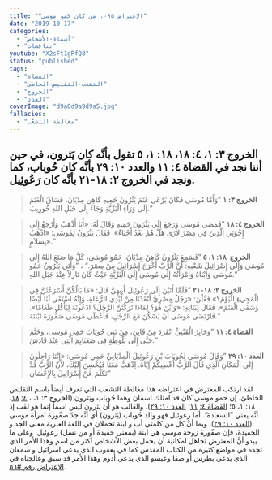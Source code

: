 ```yaml
---
title: "الإعتراض ٠٩٥، من كان حَمو موسى؟"
date: "2019-10-17"
categories:
  - "أسماء-الأشخاص"
  - "تناقضات"
youtube: "X2sFt1gPfQ8"
status: "published"
tags:
  - "القضاة"
  - "التشعب-التقليص-الخاطئ"
  - "الخروج"
  - "العدد"
coverImage: "d9a0d9a9d9a5.jpg"
fallacies:
  - "مغالطة التشعُّب"
---
```


## **الخروج ٣: ١، ٤: ١٨، ١٨: ١، ٥ تقول بأنَّه كان يَثرون، في حين أننا نجد في القضاة ٤: ١١ والعدد ١٠: ٢٩ بأنَّه كان حُوباب، كما ونجد في الخروج ٢: ١٨-٢١ بأنَّه كان رَعُوئِيل.**

> **الخروج ٣: ١** ”وَأَمَّا مُوسَى فَكَانَ يَرْعَى غَنَمَ يَثْرُونَ حَمِيهِ كَاهِنِ مِدْيَانَ، فَسَاقَ الْغَنَمَ إِلَى وَرَاءِ الْبَرِّيَّةِ وَجَاءَ إِلَى جَبَلِ اللهِ حُورِيبَ.“

> **الخروج ٤: ١٨** ”فَمَضَى مُوسَى وَرَجَعَ إِلَى يَثْرُونَ حَمِيهِ وَقَالَ لَهُ: «أَنَا أَذْهَبُ وَأَرْجعُ إِلَى إِخْوَتِي الَّذِينَ فِي مِصْرَ لأَرَى هَلْ هُمْ بَعْدُ أَحْيَاءٌ». فَقَالَ يَثْرُونُ لِمُوسَى: «اذْهَبْ بِسَلاَمٍ».“

> **الخروج  ١٨: ١، ٥** ”فَسَمِعَ يَثْرُونُ كَاهِنُ مِدْيَانَ، حَمُو مُوسَى، كُلَّ مَا صَنَعَ اللهُ إِلَى مُوسَى وَإِلَى إِسْرَائِيلَ شَعْبِهِ: أَنَّ الرَّبَّ أَخْرَجَ إِسْرَائِيلَ مِنْ مِصْرَ.“ ، ”وَأَتَى يَثْرُونُ حَمُو مُوسَى وَابْنَاهُ وَامْرَأَتُهُ إِلَى مُوسَى إِلَى الْبَرِّيَّةِ حَيْثُ كَانَ نَازِلاً عِنْدَ جَبَلِ اللهِ.“

> **الخروج ٢: ١٨\-٢١** ”فَلَمَّا أَتَيْنَ إِلَى رَعُوئِيلَ أَبِيهِنَّ قَالَ: «مَا بَالُكُنَّ أَسْرَعْتُنَّ فِي الْمَجِيءِ الْيَوْمَ؟» فَقُلْنَ: «رَجُلٌ مِصْرِيٌّ أَنْقَذَنَا مِنْ أَيْدِي الرُّعَاةِ، وَإِنَّهُ اسْتَقَى لَنَا أَيْضًا وَسَقَى الْغَنَمَ». فَقَالَ لِبَنَاتِهِ: «وَأَيْنَ هُوَ؟ لِمَاذَا تَرَكْتُنَّ الرَّجُلَ؟ ادْعُونَهُ لِيَأْكُلَ طَعَامًا». فَارْتَضَى مُوسَى أَنْ يَسْكُنَ مَعَ الرَّجُلِ، فَأَعْطَى مُوسَى صَفُّورَةَ ابْنَتَهُ.“

> **القضاة ٤: ١١** ”وَحَابِرُ الْقَيْنِيُّ انْفَرَدَ مِنْ قَايِنَ، مِنْ بَنِي حُوبَابَ حَمِي مُوسَى، وَخَيَّمَ حَتَّى إِلَى بَلُّوطَةٍ فِي صَعَنَايِمَ الَّتِي عِنْدَ قَادَشَ.“

> **العدد ١٠: ٢٩** ”وَقَالَ مُوسَى لِحُوبَابَ بْنِ رَعُوئِيلَ الْمِدْيَانِيِّ حَمِي مُوسَى: «إِنَّنَا رَاحِلُونَ إِلَى الْمَكَانِ الَّذِي قَالَ الرَّبُّ أُعْطِيكُمْ إِيَّاهُ. اِذْهَبْ مَعَنَا فَنُحْسِنَ إِلَيْكَ، لأَنَّ الرَّبَّ قَدْ تَكَلَّمَ عَنْ إِسْرَائِيلَ بِالإِحْسَانِ“

لقد ارتكب المعترض في اعتراضه هذا مغالطة التشعب التي تعرف أيضاً باسم التقليص الخاطئ. إن حمو موسى كان قد امتلك اسمان وهما حُوباب ويَثرون (الخروج ٣: ١، ، [٤:](https://biblia.com/books/ar-vandyke/ex4.18) [١٨](https://biblia.com/books/ar-vandyke/ex4.18)، ١٨: ١، ٥؛ [القضاة ٤:](https://biblia.com/books/ar-vandyke/jdg4.11) [١١](https://biblia.com/books/ar-vandyke/jdg4.11)؛ [العدد ١٠: ٢٩](https://biblia.com/books/ar-vandyke/nu10.29)). والغالب هو أن يثرون ليس اسماً إنما هو لقب إذ أنَّه يعني ”السعادة“. أما رعوئيل فهو والد حُوباب (يَثرون) أي أنَّه جدّ صفّورة امرأة موسى ([العدد ١٠: ٢٩](https://biblia.com/books/ar-vandyke/nu10.29)). وبما أنَّ كل من كلمتي أب و ابنة تحملان في اللغة العبرية معنى الجد و الحفيدة، فإن صفّورة زوجة موسى هي ابنة (بمعنى حفيدة أو من نسل) رعوئيل. وعلى ما يبدو أنَّ المعترض تجاهل امكانية أن يحمل بعض الأشخاص أكثر من اسم وهذا الأمر الذي تجده في مواضع كثيرة من الكتاب المقدس كما في يعقوب الذي يدعى اسرائيل و سمعان الذي يدعى بطرس أو صفا وعيسو الذي يدعى أدوم وهذا الأمر قد سبق وعالجناه في [الإعتراض رقم #٥٦](/objections/objetion056/).
